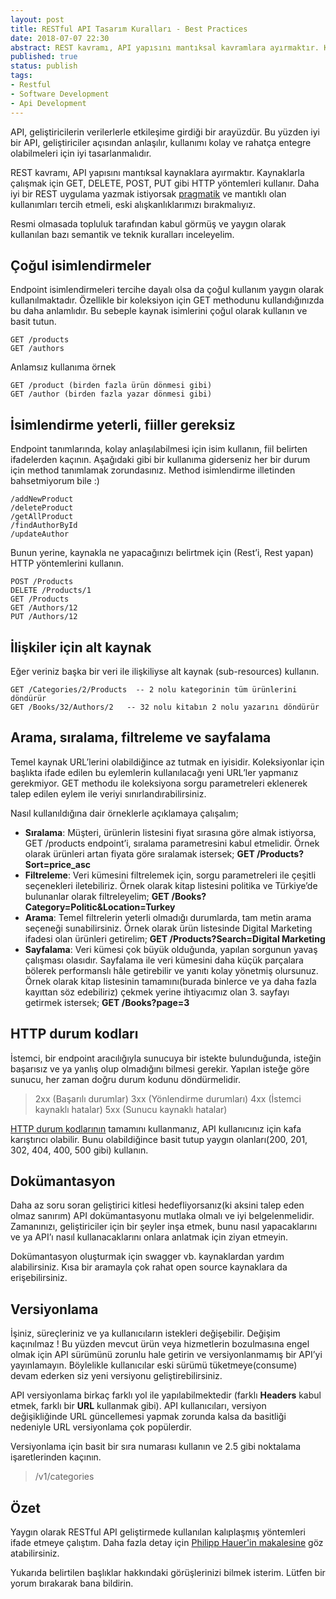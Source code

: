 ```yaml
---
layout: post
title: RESTful API Tasarım Kuralları - Best Practices
date: 2018-07-07 22:30
abstract: REST kavramı, API yapısını mantıksal kavramlara ayırmaktır. Kaynaklarla çalışmak için GET, DELETE, POST, PUT gibi HTTP yöntemleri kullanılır.
published: true
status: publish
tags:
- Restful
- Software Development
- Api Development
---
```


API, geliştiricilerin verilerlerle etkileşime girdiği bir arayüzdür. Bu yüzden iyi bir API, geliştiriciler açısından anlaşılır, kullanımı kolay ve rahatça entegre olabilmeleri için iyi tasarlanmalıdır.

REST kavramı, API yapısını mantıksal kaynaklara ayırmaktır. Kaynaklarla çalışmak için GET, DELETE, POST, PUT gibi HTTP yöntemleri kullanır. Daha iyi bir REST uygulama yazmak istiyorsak [pragmatik](https://www.bitnative.com/2012/08/26/how-restful-is-your-api/) ve mantıklı olan kullanımları tercih etmeli, eski alışkanlıklarımızı bırakmalıyız.

Resmi olmasada topluluk tarafından kabul görmüş ve yaygın olarak kullanılan bazı semantik ve teknik kuralları inceleyelim.

## Çoğul isimlendirmeler
Endpoint isimlendirmeleri tercihe dayalı olsa da çoğul kullanım yaygın olarak kullanılmaktadır. Özellikle bir koleksiyon için GET methodunu kullandığınızda bu daha anlamlıdır. Bu sebeple kaynak isimlerini çoğul olarak kullanın ve basit tutun.

    GET /products
    GET /authors

Anlamsız kullanıma örnek

    GET /product (birden fazla ürün dönmesi gibi)
    GET /author (birden fazla yazar dönmesi gibi)

## İsimlendirme yeterli, fiiller gereksiz
Endpoint tanımlarında, kolay anlaşılabilmesi için isim kullanın, fiil belirten ifadelerden kaçının. Aşağıdaki gibi bir kullanıma giderseniz her bir durum için method tanımlamak zorundasınız. Method isimlendirme illetinden bahsetmiyorum bile :)

    /addNewProduct
    /deleteProduct
    /getAllProduct
    /findAuthorById
    /updateAuthor

Bunun yerine, kaynakla ne yapacağınızı belirtmek için (Rest’i, Rest yapan) HTTP yöntemlerini kullanın.

    POST /Products
    DELETE /Products/1
    GET /Products
    GET /Authors/12
    PUT /Authors/12


## İlişkiler için alt kaynak
Eğer veriniz başka bir veri ile ilişkiliyse alt kaynak (sub-resources) kullanın.

    GET /Categories/2/Products  -- 2 nolu kategorinin tüm ürünlerini döndürür
    GET /Books/32/Authors/2   -- 32 nolu kitabın 2 nolu yazarını döndürür

## Arama, sıralama, filtreleme ve sayfalama
Temel kaynak URL’lerini olabildiğince az tutmak en iyisidir. Koleksiyonlar için başlıkta ifade edilen bu eylemlerin kullanılacağı yeni URL’ler yapmanız gerekmiyor. GET methodu ile koleksiyona sorgu parametreleri eklenerek talep edilen eylem ile veriyi sınırlandırabilirsiniz.

Nasıl kullanıldığına dair örneklerle açıklamaya çalışalım;

 - **Sıralama**: Müşteri, ürünlerin listesini fiyat sırasına göre almak istiyorsa, GET /products endpoint’i, sıralama parametresini kabul etmelidir. Örnek olarak ürünleri artan fiyata göre sıralamak istersek;
**GET /Products?Sort=price_asc**
 - **Filtreleme**: Veri kümesini filtrelemek için, sorgu parametreleri ile çeşitli seçenekleri iletebiliriz. Örnek olarak kitap listesini politika ve Türkiye’de bulunanlar olarak filtreleyelim;
**GET /Books?Category=Politic&Location=Turkey** 
 - **Arama**: Temel filtrelerin yeterli olmadığı durumlarda, tam metin arama seçeneği sunabilirsiniz. Örnek olarak ürün listesinde Digital Marketing ifadesi olan ürünleri getirelim;
 **GET /Products?Search=Digital Marketing**
 - **Sayfalama**: Veri kümesi çok büyük olduğunda, yapılan sorgunun yavaş çalışması olasıdır. Sayfalama ile veri kümesini daha küçük parçalara bölerek performanslı hâle getirebilir ve yanıtı kolay yönetmiş olursunuz. Örnek olarak kitap listesinin tamamını(burada binlerce ve ya daha fazla kayıttan söz edebiliriz) çekmek yerine ihtiyacımız olan 3. sayfayı getirmek istersek;
 **GET /Books?page=3** 
 
## HTTP durum kodları
İstemci, bir endpoint aracılığıyla sunucuya bir istekte bulunduğunda, isteğin başarısız ve ya yanlış olup olmadığını bilmesi gerekir. Yapılan isteğe göre sunucu, her zaman doğru durum kodunu döndürmelidir.

> 2xx (Başarılı durumlar)
> 3xx (Yönlendirme durumları)
> 4xx (İstemci kaynaklı hatalar)
> 5xx (Sunucu kaynaklı hatalar)

[HTTP durum kodlarının](http://en.wikipedia.org/wiki/List_of_HTTP_status_codes) tamamını kullanmanız, API kullanıcınız için kafa karıştırıcı olabilir. Bunu olabildiğince basit tutup yaygın olanları(200, 201, 302, 404, 400, 500 gibi) kullanın.

## Dokümantasyon
Daha az soru soran geliştirici kitlesi hedefliyorsanız(ki aksini talep eden olmaz sanırım) API dokümantasyonu mutlaka olmalı ve iyi belgelenmelidir. Zamanınızı, geliştiriciler için bir şeyler inşa etmek, bunu nasıl yapacaklarını ve ya API’ı nasıl kullanacaklarını onlara anlatmak için ziyan etmeyin.

Dokümantasyon oluşturmak için swagger vb. kaynaklardan yardım alabilirsiniz. Kısa bir aramayla çok rahat open source kaynaklara da erişebilirsiniz.

## Versiyonlama
İşiniz, süreçleriniz ve ya kullanıcıların istekleri değişebilir. Değişim kaçınılmaz ! Bu yüzden mevcut ürün veya hizmetlerin bozulmasına engel olmak için API sürümünü zorunlu hale getirin ve versiyonlanmamış bir API’yi yayınlamayın. Böylelikle kullanıcılar eski sürümü tüketmeye(consume) devam ederken siz yeni versiyonu geliştirebilirsiniz.

API versiyonlama birkaç farklı yol ile yapılabilmektedir (farklı **Headers** kabul etmek, farklı bir **URL** kullanmak gibi). API kullanıcıları, versiyon değişikliğinde URL güncellemesi yapmak zorunda kalsa da basitliği nedeniyle URL versiyonlama çok popülerdir.

Versiyonlama için basit bir sıra numarası kullanın ve 2.5 gibi noktalama işaretlerinden kaçının.

> /v1/categories

## Özet
Yaygın olarak RESTful API geliştirmede kullanılan kalıplaşmış yöntemleri ifade etmeye çalıştım. Daha fazla detay için [Philipp Hauer'in makalesine](https://blog.philipphauer.de/restful-api-design-best-practices/) göz atabilirsiniz.

Yukarıda belirtilen başlıklar hakkındaki görüşlerinizi bilmek isterim. Lütfen bir yorum bırakarak bana bildirin.
